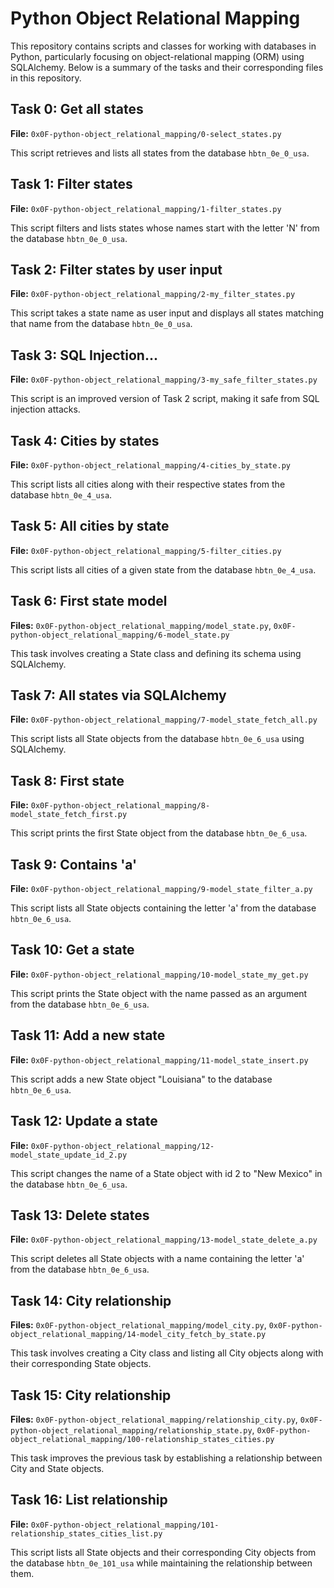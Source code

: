 # Python Object Relational Mapping

This repository contains scripts and classes for working with databases in Python, particularly focusing on object-relational mapping (ORM) using SQLAlchemy. Below is a summary of the tasks and their corresponding files in this repository.

## Task 0: Get all states

**File:** `0x0F-python-object_relational_mapping/0-select_states.py`

This script retrieves and lists all states from the database `hbtn_0e_0_usa`.

## Task 1: Filter states

**File:** `0x0F-python-object_relational_mapping/1-filter_states.py`

This script filters and lists states whose names start with the letter 'N' from the database `hbtn_0e_0_usa`.

## Task 2: Filter states by user input

**File:** `0x0F-python-object_relational_mapping/2-my_filter_states.py`

This script takes a state name as user input and displays all states matching that name from the database `hbtn_0e_0_usa`.

## Task 3: SQL Injection...

**File:** `0x0F-python-object_relational_mapping/3-my_safe_filter_states.py`

This script is an improved version of Task 2 script, making it safe from SQL injection attacks.

## Task 4: Cities by states

**File:** `0x0F-python-object_relational_mapping/4-cities_by_state.py`

This script lists all cities along with their respective states from the database `hbtn_0e_4_usa`.

## Task 5: All cities by state

**File:** `0x0F-python-object_relational_mapping/5-filter_cities.py`

This script lists all cities of a given state from the database `hbtn_0e_4_usa`.

## Task 6: First state model

**Files:** `0x0F-python-object_relational_mapping/model_state.py`, `0x0F-python-object_relational_mapping/6-model_state.py`

This task involves creating a State class and defining its schema using SQLAlchemy.

## Task 7: All states via SQLAlchemy

**File:** `0x0F-python-object_relational_mapping/7-model_state_fetch_all.py`

This script lists all State objects from the database `hbtn_0e_6_usa` using SQLAlchemy.

## Task 8: First state

**File:** `0x0F-python-object_relational_mapping/8-model_state_fetch_first.py`

This script prints the first State object from the database `hbtn_0e_6_usa`.

## Task 9: Contains 'a'

**File:** `0x0F-python-object_relational_mapping/9-model_state_filter_a.py`

This script lists all State objects containing the letter 'a' from the database `hbtn_0e_6_usa`.

## Task 10: Get a state

**File:** `0x0F-python-object_relational_mapping/10-model_state_my_get.py`

This script prints the State object with the name passed as an argument from the database `hbtn_0e_6_usa`.

## Task 11: Add a new state

**File:** `0x0F-python-object_relational_mapping/11-model_state_insert.py`

This script adds a new State object "Louisiana" to the database `hbtn_0e_6_usa`.

## Task 12: Update a state

**File:** `0x0F-python-object_relational_mapping/12-model_state_update_id_2.py`

This script changes the name of a State object with id 2 to "New Mexico" in the database `hbtn_0e_6_usa`.

## Task 13: Delete states

**File:** `0x0F-python-object_relational_mapping/13-model_state_delete_a.py`

This script deletes all State objects with a name containing the letter 'a' from the database `hbtn_0e_6_usa`.

## Task 14: City relationship

**Files:** `0x0F-python-object_relational_mapping/model_city.py`, `0x0F-python-object_relational_mapping/14-model_city_fetch_by_state.py`

This task involves creating a City class and listing all City objects along with their corresponding State objects.

## Task 15: City relationship

**Files:** `0x0F-python-object_relational_mapping/relationship_city.py`, `0x0F-python-object_relational_mapping/relationship_state.py`, `0x0F-python-object_relational_mapping/100-relationship_states_cities.py`

This task improves the previous task by establishing a relationship between City and State objects.

## Task 16: List relationship

**File:** `0x0F-python-object_relational_mapping/101-relationship_states_cities_list.py`

This script lists all State objects and their corresponding City objects from the database `hbtn_0e_101_usa` while maintaining the relationship between them.

